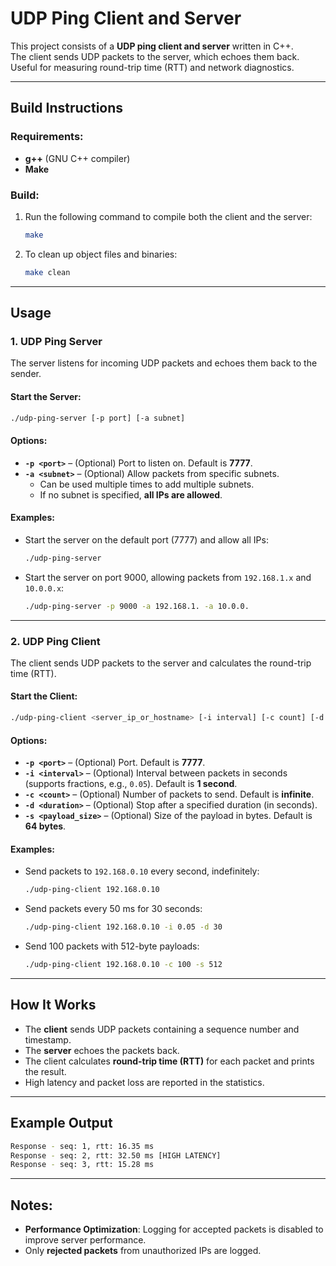 # UDP Ping Client and Server  

This project consists of a **UDP ping client and server** written in C++.  
The client sends UDP packets to the server, which echoes them back.  
Useful for measuring round-trip time (RTT) and network diagnostics.

---

## Build Instructions  

### Requirements:  
- **g++** (GNU C++ compiler)  
- **Make**  

### Build:  
1. Run the following command to compile both the client and the server:  
   ```bash
   make
   ```

2. To clean up object files and binaries:  
   ```bash
   make clean
   ```

---

## Usage  

### 1. UDP Ping Server  
The server listens for incoming UDP packets and echoes them back to the sender.  

#### Start the Server:  
```bash
./udp-ping-server [-p port] [-a subnet]
```

#### Options:  
- **`-p <port>`** – (Optional) Port to listen on. Default is **7777**.  
- **`-a <subnet>`** – (Optional) Allow packets from specific subnets.  
   - Can be used multiple times to add multiple subnets.  
   - If no subnet is specified, **all IPs are allowed**.  

#### Examples:  
- Start the server on the default port (7777) and allow all IPs:  
  ```bash
  ./udp-ping-server
  ```  
- Start the server on port 9000, allowing packets from `192.168.1.x` and `10.0.0.x`:  
  ```bash
  ./udp-ping-server -p 9000 -a 192.168.1. -a 10.0.0.
  ```

---

### 2. UDP Ping Client  
The client sends UDP packets to the server and calculates the round-trip time (RTT).  

#### Start the Client:  
```bash
./udp-ping-client <server_ip_or_hostname> [-i interval] [-c count] [-d duration] [-s payload_size]
```

#### Options:  
- **`-p <port>`** – (Optional) Port. Default is **7777**.  
- **`-i <interval>`** – (Optional) Interval between packets in seconds (supports fractions, e.g., `0.05`). Default is **1 second**.  
- **`-c <count>`** – (Optional) Number of packets to send. Default is **infinite**.  
- **`-d <duration>`** – (Optional) Stop after a specified duration (in seconds).  
- **`-s <payload_size>`** – (Optional) Size of the payload in bytes. Default is **64 bytes**.  

#### Examples:  
- Send packets to `192.168.0.10` every second, indefinitely:  
  ```bash
  ./udp-ping-client 192.168.0.10
  ```  
- Send packets every 50 ms for 30 seconds:  
  ```bash
  ./udp-ping-client 192.168.0.10 -i 0.05 -d 30
  ```  
- Send 100 packets with 512-byte payloads:  
  ```bash
  ./udp-ping-client 192.168.0.10 -c 100 -s 512
  ```

---

## How It Works  
- The **client** sends UDP packets containing a sequence number and timestamp.  
- The **server** echoes the packets back.  
- The client calculates **round-trip time (RTT)** for each packet and prints the result.  
- High latency and packet loss are reported in the statistics.

---

## Example Output  
```bash
Response - seq: 1, rtt: 16.35 ms
Response - seq: 2, rtt: 32.50 ms [HIGH LATENCY]
Response - seq: 3, rtt: 15.28 ms
```

---

## Notes:  
- **Performance Optimization**: Logging for accepted packets is disabled to improve server performance.  
- Only **rejected packets** from unauthorized IPs are logged.  
